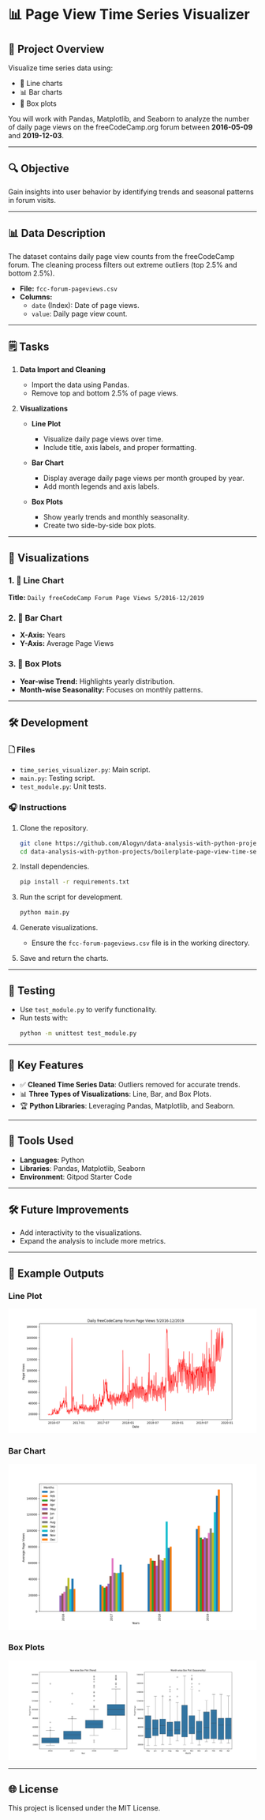 # 📊 Page View Time Series Visualizer

## 🔧 Project Overview
Visualize time series data using:
- 🎨 Line charts
- 📊 Bar charts
- 🔄 Box plots

You will work with Pandas, Matplotlib, and Seaborn to analyze the number of daily page views on the freeCodeCamp.org forum between **2016-05-09** and **2019-12-03**.

---

## 🔍 Objective
Gain insights into user behavior by identifying trends and seasonal patterns in forum visits.

---

## 📊 Data Description
The dataset contains daily page view counts from the freeCodeCamp forum. The cleaning process filters out extreme outliers (top 2.5% and bottom 2.5%).

- **File:** `fcc-forum-pageviews.csv`
- **Columns:**
  - `date` (Index): Date of page views.
  - `value`: Daily page view count.

---

## 🗒 Tasks
1. **Data Import and Cleaning**
   - Import the data using Pandas.
   - Remove top and bottom 2.5% of page views.

2. **Visualizations**
   - **Line Plot**
     - Visualize daily page views over time.
     - Include title, axis labels, and proper formatting.
     
   - **Bar Chart**
     - Display average daily page views per month grouped by year.
     - Add month legends and axis labels.

   - **Box Plots**
     - Show yearly trends and monthly seasonality.
     - Create two side-by-side box plots.

---

## 🎨 Visualizations
### 1. 🔮 Line Chart
**Title:** `Daily freeCodeCamp Forum Page Views 5/2016-12/2019`

### 2. 🌈 Bar Chart
- **X-Axis:** Years
- **Y-Axis:** Average Page Views

### 3. 🔢 Box Plots
- **Year-wise Trend:** Highlights yearly distribution.
- **Month-wise Seasonality:** Focuses on monthly patterns.

---

## 🛠️ Development
### 🗋 Files
- `time_series_visualizer.py`: Main script.
- `main.py`: Testing script.
- `test_module.py`: Unit tests.

### 🎧 Instructions
1. Clone the repository.
   ```bash
   git clone https://github.com/Alogyn/data-analysis-with-python-projects
   cd data-analysis-with-python-projects/boilerplate-page-view-time-series-visualizer
   ```

2. Install dependencies.
   ```bash
   pip install -r requirements.txt
   ```

3. Run the script for development.
   ```bash
   python main.py
   ```

4. Generate visualizations.
   - Ensure the `fcc-forum-pageviews.csv` file is in the working directory.

5. Save and return the charts.

---

## 🔢 Testing
- Use `test_module.py` to verify functionality.
- Run tests with:
   ```bash
   python -m unittest test_module.py
   ```

---

## 🔄 Key Features
- ✅ **Cleaned Time Series Data**: Outliers removed for accurate trends.
- 📊 **Three Types of Visualizations**: Line, Bar, and Box Plots.
- 🏆 **Python Libraries**: Leveraging Pandas, Matplotlib, and Seaborn.

---

## 🔧 Tools Used
- **Languages**: Python
- **Libraries**: Pandas, Matplotlib, Seaborn
- **Environment**: Gitpod Starter Code

---

## 🛠️ Future Improvements
- Add interactivity to the visualizations.
- Expand the analysis to include more metrics.

---

## 🎥 Example Outputs
### Line Plot
![Line Plot](line_plot.png)

### Bar Chart
![Bar Chart](bar_plot.png)

### Box Plots
![Box Plots](box_plot.png)

---

## 🌐 License
This project is licensed under the MIT License.
